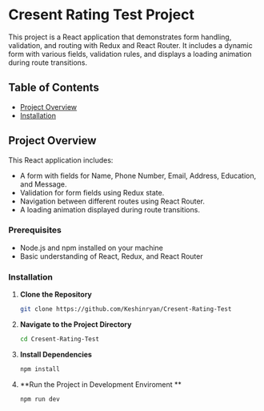 # Cresent Rating Test Project
This project is a React application that demonstrates form handling, validation, and routing with Redux and React Router. It includes a dynamic form with various fields, validation rules, and displays a loading animation during route transitions.

## Table of Contents

- [Project Overview](#project-overview)
- [Installation](#installation)

## Project Overview

This React application includes:

- A form with fields for Name, Phone Number, Email, Address, Education, and Message.
- Validation for form fields using Redux state.
- Navigation between different routes using React Router.
- A loading animation displayed during route transitions.

### Prerequisites

- Node.js and npm installed on your machine
- Basic understanding of React, Redux, and React Router

### Installation

1. **Clone the Repository**

   ```bash
   git clone https://github.com/Keshinryan/Cresent-Rating-Test
   ```
   
2. **Navigate to the Project Directory**

    ```bash
    cd Cresent-Rating-Test
    ```


3. **Install Dependencies**

    ```bash
    npm install
    ```

4. **Run the Project in Development Enviroment **

    ```bash
    npm run dev
    ```


